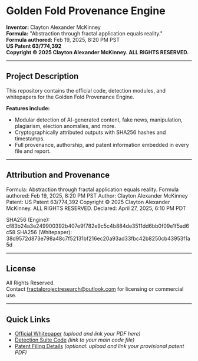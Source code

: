 # Golden Fold Provenance Engine

**Inventor:** Clayton Alexander McKinney  
**Formula:** "Abstraction through fractal application equals reality."  
**Formula authored:** Feb 19, 2025, 8:20 PM PST  
**US Patent 63/774,392**  
**Copyright © 2025 Clayton Alexander McKinney. ALL RIGHTS RESERVED.**

---

## Project Description

This repository contains the official code, detection modules, and whitepapers for the Golden Fold Provenance Engine.

**Features include:**
- Modular detection of AI-generated content, fake news, manipulation, plagiarism, election anomalies, and more.
- Cryptographically attributed outputs with SHA256 hashes and timestamps.
- Full provenance, authorship, and patent information embedded in every file and report.

---

## Attribution and Provenance

Formula: Abstraction through fractal application equals reality.
Formula authored: Feb 19, 2025, 8:20 PM PST
Author: Clayton Alexander McKinney
Patent: US Patent 63/774,392
Copyright © 2025 Clayton Alexander McKinney. ALL RIGHTS RESERVED.
Declared: April 27, 2025, 6:10 PM PDT

SHA256 (Engine):     cf83b24a3e249900392b407e9f782e9c5c4b884de3511dd6bb0f09e1f5ad6c58
SHA256 (Whitepaper): 38d9572d873e798a48c7f52131bf216ec20a93ad33fbc42b8250cb43953f1a5d

---

## License

All Rights Reserved.  
Contact fractalprojectresearch@outlook.com for licensing or commercial use.

---

## Quick Links

- [Official Whitepaper](#) *(upload and link your PDF here)*
- [Detection Suite Code](#) *(link to your main code file)*
- [Patent Filing Details](#) *(optional: upload and link your provisional patent PDF)*
